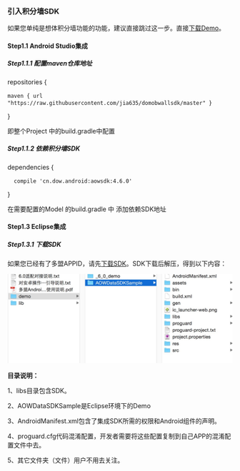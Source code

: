 ### 引入积分墙SDK

如果您单纯是想体积分墙功能的功能，建议直接跳过这一步。直接[下载Demo](https://pro-app-mt.fir.im/e9b91721f339e6e419a3b59d97f2681e5c3cf343.apk?AWSAccessKeyId=e0cada7f00f2465b929656d799937873&Expires=1486458075&Signature=WTQpDxFMtC3MmC6WT%2Bis1cnh3Mc%3D&filename=domobwall.apk_1.0.apk)。

#### Step1.1 Android Studio集成

##### Step1.1.1 配置maven仓库地址

repositories {

```
maven { url "https://raw.githubusercontent.com/jia635/domobwallsdk/master" }
```

}

即整个Project 中的build.gradle中配置

##### Step1.1.2 依赖积分墙SDK

dependencies {

```
  compile 'cn.dow.android:aowsdk:4.6.0'
```

}

在需要配置的Model 的build.gradle 中 添加依赖SDK地址

#### Step1.3 Eclipse集成

##### Step1.3.1 下载SDK

如果您已经有了多盟APPID，请先[下载SDK](http://s.domob.cn/sdk/domob_android_offerwall_sdk-4.3.0.zip)。SDK下载后解压，得到以下内容：

![](/assets/sdk.png)

**目录说明：**

1、libs目录包含SDK。

2、AOWDataSDKSample是Eclipse环境下的Demo

3、AndroidManifest.xml包含了集成SDK所需的权限和Android组件的声明。

4、proguard.cfg代码混淆配置，开发者需要将这些配置复制到自己APP的混淆配置文件中去。

5、其它文件夹（文件）用户不用去关注。

##### 



